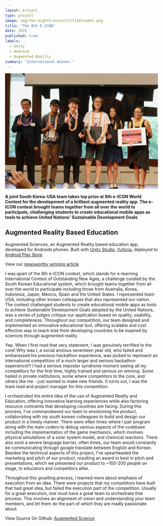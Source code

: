 ```yaml
---
layout: project
type: project
image: img/the-eighth-eicon/littlebluedot.png
title: "The 8th E-ICON"
date: 2018
published: true
labels:
  - Unity
  - Android
  - Augmented Reality
summary: "International Winner."
---
```


<img class="img-fluid" src="../img/the-eighth-eicon/award.jpg">

**A joint South Korea-USA team takes top prize at 8th e-ICON World Contest for the development of a brilliant augmented reality app.  The e-ICON contest brought teams together from all over the world to participate, challenging students to create educational mobile apps as tools to achieve United Nations' Sustainable Development Goals**


## Augmented Reality Based Education

Augmented Sciences, an Augmented Reality based education app, developed for Androids phones. Built with [Unity Studio](https://unity.com/), [Vuforia](https://www.ptc.com/en/products/vuforia), deployed to [Android Play Store](https://play.google.com/store/apps?hl=en_US&gl=US).

View our [newsworthy winning article](https://www.hawaiipublicschools.org/ConnectWithUs/MediaRoom/PressReleases/Pages/8th-e-ICON-winners.aspx)

I was apart of the 8th e-ICON contest, which stands for e-learning International Contest of Outstanding New Ages, a challenge curated by the South Korean Educational system, which brought teams together from all over the world to participate including those from Australia, Korea, Indonesia, Japan, Mexico, Spain and the United States. I represented team USA, including other known colleagues that also represented our nation. The contest challenged students to create educational mobile apps as tools to achieve Sustainable Development Goals adopted by the United Nations, was a series of judges critique our application based on quality, usability, and completeness. Throughout our competition, our team designed and implemented an innovative educational tool, offering scalable and cost effective way to teach kids from developing countries to be inspired by sciences through augmented reality.

Yep. When I first read that very statement, I was genuinely terrified to the core! Why was I, a social anxious seventeen year old, who failed and embarassed his previous hackathon experience, was picked to represent an international competition of a much larger and serious hackathon experience!!! I had a serious imposter syndrome moment seeing all my competitors for the first time, highly trained and serious on winning. Some hailed in private institutions, some where competitors to the core, and others like me - just wanted to make new friends. It turns out, I was the team lead and project manager for this competition.

I orchestrated the entire idea of the use of Augmented Reality and Education, offering innovative learning experiences while also factoring resource contraints that developing countries are facing. During this process, I've commandeered our team to envisioning the product, collaborating with my south korean colleagues to build and design our product in a timely manner. There were often times where I pair program along with the main coders to debug various aspects of the codebase including the implementation of the game mechanics, which involves physical simulations of a solar system model, and chemical reactions. There also exist a severe language barrier, often times, our team would constantly be communicating through google translate between English and Korean. Besides the technical aspects of this project, I've spearheaded the marketing and pitch of our product, resulting an award in best in pitch and presentations, which we presented our product to ~100-200 people on stage, to educators and competitors alike.

Throughout this gruelling process, I learned more about emphasis of execution from an idea. There were projects that my competitors have built that had great idea, but failed the execution part of the competition. Usually for a great execution, one must have a great team to orchestrate that process. This involves an alignment of vision and understanding your team members, and let them do the part of which they are madly passionate about.


View Source On Github: <a href="https://github.com/caslabs/8th-E-Icon">Augmented Science</a>
